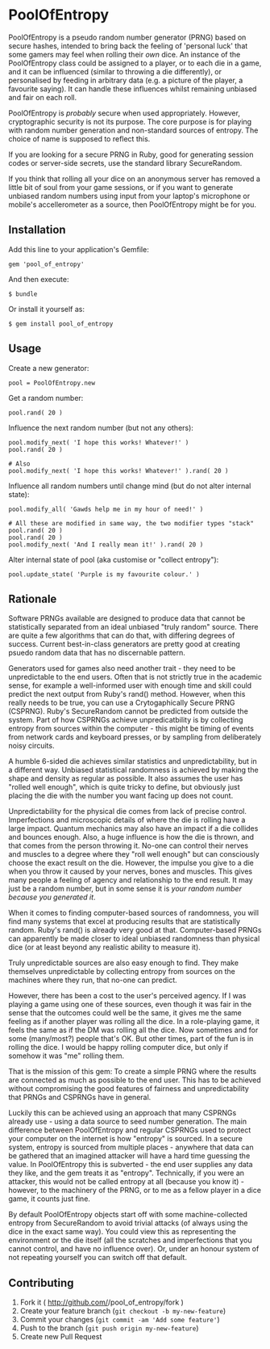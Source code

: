 # PoolOfEntropy

PoolOfEntropy is a pseudo random number generator (PRNG) based on secure hashes,
intended to bring back the feeling of 'personal luck' that some gamers may feel when rolling
their *own* dice. An instance of the PoolOfEntropy class could be assigned to a player, or
to each die in a game, and it can be influenced (similar to throwing a die differently), or
personalised by feeding in arbitrary data (e.g. a picture of the player, a favourite saying).
It can handle these influences whilst remaining unbiased and fair on each roll.

PoolOfEntropy is *probably* secure when used appropriately. However, cryptographic security is
not its purpose. The core purpose is for playing with random number generation and non-standard
sources of entropy. The choice of name is supposed to reflect this.

If you are looking for a secure PRNG in Ruby, good for generating session codes or
server-side secrets, use the standard library SecureRandom.

If you think that rolling all your dice on an anonymous server has removed a little bit of soul
from your game sessions, or if you want to generate unbiased random numbers using input from your
laptop's microphone or mobile's accellerometer as a source, then PoolOfEntropy might be for you.

## Installation

Add this line to your application's Gemfile:

    gem 'pool_of_entropy'

And then execute:

    $ bundle

Or install it yourself as:

    $ gem install pool_of_entropy

## Usage

Create a new generator:

    pool = PoolOfEntropy.new

Get a random number:

    pool.rand( 20 )

Influence the next random number (but not any others):

    pool.modify_next( 'I hope this works! Whatever!' )
    pool.rand( 20 )

    # Also
    pool.modify_next( 'I hope this works! Whatever!' ).rand( 20 )

Influence all random numbers until change mind (but do not alter internal state):

    pool.modify_all( 'Gawds help me in my hour of need!' )

    # All these are modified in same way, the two modifier types "stack"
    pool.rand( 20 )
    pool.rand( 20 )
    pool.modify_next( 'And I really mean it!' ).rand( 20 )

Alter internal state of pool (aka customise or "collect entropy"):

    pool.update_state( 'Purple is my favourite colour.' )

## Rationale

Software PRNGs available are designed to produce data that cannot be statistically separated
from an ideal unbiased "truly random" source. There are quite a few algorithms that can do that,
with differing degrees of success. Current best-in-class generators are pretty good at creating
psuedo random data that has no discernable pattern.

Generators used for games also need another trait - they need to be unpredictable to the end users.
Often that is not strictly true in the academic sense, for example a well-informed user with enough
time and skill could predict the next output from Ruby's rand() method. However, when this really
needs to be true, you can use a Crytogaphically Secure PRNG (CSPRNG). Ruby's SecureRandom cannot
be predicted from outside the system. Part of how CSPRNGs achieve unpredicatbility is by collecting
entropy from sources within the computer - this might be timing of events from network cards and
keyboard presses, or by sampling from deliberately noisy circuits.

A humble 6-sided die achieves similar statistics and unpredictability, but in a different way.
Unbiased statistical randomness is achieved by making the shape and density as regular as possible.
It also assumes the user has "rolled well enough", which is quite tricky to define, but obviously just
placing the die with the number you want facing up does not count.

Unpredictability for the physical die comes from lack of precise control. Imperfections and
microscopic details of where the die is rolling have a large impact. Quantum mechanics may
also have an impact if a die collides and bounces enough. Also, a huge influence is how the
die is thrown, and that comes from the person throwing it. No-one can control their nerves
and muscles to a degree where they "roll well enough" but can consciously choose the
exact result on the die. However, the impulse you give to a die when you throw it caused
by your nerves, bones and muscles. This gives many people a feeling of agency and relationship
to the end result. It may just be a random number, but in some sense it is *your random
number because you generated it*.

When it comes to finding computer-based sources of randomness, you will find many systems
that excel at producing results that are statistically random. Ruby's rand() is already
very good at that. Computer-based PRNGs can apparently be made closer to ideal unbiased
randomness than physical dice (or at least beyond any realistic ability to measure it).

Truly unpredictable sources are also easy enough to find. They make themselves unpredictable
by collecting entropy from sources on the machines where they run, that no-one can predict.

However, there has been a cost to the user's perceived agency. If I was playing a game
using one of these sources, even though it was fair in the sense that the outcomes could
well be the same, it gives me the same feeling as if another player was rolling all the dice.
In a role-playing game, it feels the same as if the DM was rolling all the dice. Now sometimes
and for some (many/most?) people that's OK. But other times, part of the fun is in rolling
the dice. I would be happy rolling computer dice, but only if somehow it was "me" rolling them.

That is the mission of this gem: To create a simple PRNG where the results are connected as much
as possible to the end user. This has to be achieved without compromising the
good features of fairness and unpredictability that PRNGs and CSPRNGs have in general.

Luckily this can be achieved using an approach that many CSPRNGs already use - using a
data source to seed number generation. The main difference between PoolOfEntropy and
regular CSPRNGs used to protect your computer on the internet is how "entropy" is sourced.
In a secure system, entropy is sourced from multiple places - anywhere that data can be
gathered that an imagined attacker will have a hard time guessing the value. In PoolOfEntropy
this is subverted - the end user supplies any data they like, and the gem treats it
as "entropy". Technically, if you were an attacker, this would not be called entropy at
all (because you know it) - however, to the machinery of the PRNG, or to me as a fellow
player in a dice game, it counts just fine.

By default PoolOfEntropy objects start off with some machine-collected entropy from SecureRandom
to avoid trivial attacks (of always using the dice in the exact same way). You could view this
as representing the environment or the die itself (all the scratches and imperfections that
you cannot control, and have no influence over). Or, under an honour system of not repeating
yourself you can switch off that default.

## Contributing

1. Fork it ( http://github.com/<my-github-username>/pool_of_entropy/fork )
2. Create your feature branch (`git checkout -b my-new-feature`)
3. Commit your changes (`git commit -am 'Add some feature'`)
4. Push to the branch (`git push origin my-new-feature`)
5. Create new Pull Request

